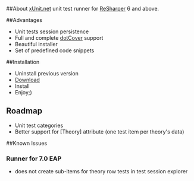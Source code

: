 ##About 
[xUnit.net](http://xunit.codeplex.com) unit test runner for [ReSharper](http://www.jetbrains.com/resharper/) 6 and above.

##Advantages

* Unit tests session persistence
* Full and complete [dotCover](http://www.jetbrains.com/dotcover/) support
* Beautiful installer
* Set of predefined code snippets

##Installation

* Uninstall previous version
* [Download](https://github.com/hazzik/ReSharper.XUnitTestRunner/downloads)
* Install
* Enjoy;)

## Roadmap
* Unit test categories
* Better support for [Theory] attribute (one test item per theory's data)

##Known Issues
### Runner for 7.0 EAP 
* does not create sub-items for theory row tests in test session explorer
